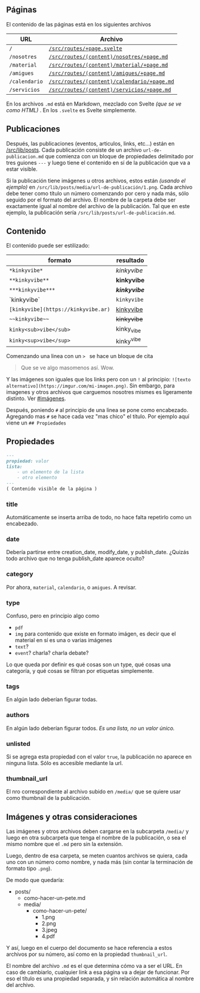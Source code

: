## Páginas
El contenido de las páginas está en los siguientes archivos

| URL         | Archivo                                   |
| ----------- | ----------------------------------------- |
|`/`          |[`/src/routes/+page.svelte`](/src/routes/+page.svelte)                  |
|`/nosotres`  |[`/src/routes/(content)/nosotres/+page.md`](`/src/routes/(content)/nosotres/+page.md`)  |
|`/material`  |[`/src/routes/(content)/material/+page.md`](`/src/routes/(content)/material/+page.md`)  |
|`/amigues`   |[`/src/routes/(content)/amigues/+page.md`](`/src/routes/(content)/amigues/+page.md`)   |
|`/calendario`|[`/src/routes/(content)/calendario/+page.md`](`/src/routes/(content)/calendario/+page.md`)|
|`/servicios` |[`/src/routes/(content)/servicios/+page.md`](`/src/routes/(content)/servicios/+page.md`) |

En los archivos `.md` está en Markdown, mezclado con Svelte _(que se ve como HTML)_ . En los `.svelte` es Svelte simplemente.

## Publicaciones
Después, las publicaciones (eventos, articulos, links, etc...) están en [/src/lib/posts](/src/lib/posts). Cada publicación consiste de un archivo `url-de-publicacion.md` que comienza con un bloque de propiedades delimitado por tres guiones `---` y luego tiene el contenido en sí de la publicación que va a estar visible.

Si la publicación tiene imágenes u otros archivos, estos están _(usando el ejemplo)_ en `/src/lib/posts/media/url-de-publicación/1.png`. Cada archivo debe tener como título un número comenzando por cero y nada más, sólo seguido por el formato del archivo. El nombre de la carpeta debe ser exactamente igual al nombre del archivo de la publicación. Tal que en este ejemplo, la publicación sería `/src/lib/posts/url-de-publicación.md`.

## Contenido
El contenido puede ser estilizado:

| formato | resultado |
| - | - |
| `*kinkyvibe*` | *kinkyvibe* |
| `**kinkyvibe**` | **kinkyvibe** |
| `***kinkyvibe***` | ***kinkyvibe*** |
| \`kinkyvibe\` | `kinkyvibe` |
| `[kinkyvibe](https://kinkyvibe.ar)` | [kinkyvibe](kinkyvibe.ar) |
| `~~kinkyvibe~~` | ~~kinkyvibe~~ |
| `kinky<sub>vibe</sub>` | kinky<sub>vibe</sub> |
| `kinky<sup>vibe</sup>` | kinky<sup>vibe</sup> |

Comenzando una linea con un `> ` se hace un bloque de cita

> Que se ve algo masomenos así. Wow.

Y las imágenes son iguales que los links pero con un `!` al principio: `![texto alternativo](https://imgur.com/mi-imagen.png)`. Sin embargo, para imagenes y otros archivos que carguemos nosotres mismes es ligeramente distinto. Ver [#imágenes](#imagenes).

Después, poniendo `#` al principio de una linea se pone como encabezado. Agregando mas `#` se hace cada vez "mas chico" el título. Por ejemplo aquí viene un `## Propiedades`

## Propiedades

```md
---
propiedad: valor
lista:
    - un elemento de la lista
    - otro elemento
---
( Contenido visible de la página )
```

### title
Automáticamente se inserta arriba de todo, no hace falta repetirlo como un encabezado.

### date
Debería partirse entre creation_date, modify_date, y publish_date.
¿Quizás todo archivo que no tenga publish_date aparece oculto?

### category
Por ahora, `material`, `calendario`, o `amigues`. A revisar.

### type
Confuso, pero en principio algo como 

- `pdf`
- `img`
  para contenido que existe en formato imágen, es decir que el material en sí es una o varias imágenes
- `text`?
- `event`? charla? charla debate?

Lo que queda por definir es qué cosas son un type, qué cosas una categoría, y qué cosas se filtran por etiquetas simplemente.

### tags
En algún lado deberían figurar todas.

### authors
En algún lado deberían figurar todos. *Es una lista, no un valor único.*

### unlisted
Si se agrega esta propiedad con el valor `true`, la publicación no aparece en ninguna lista. Sólo es accesible mediante la url.

### thumbnail_url
El nro correspondiente al archivo subido en `/media/` que se quiere usar como thumbnail de la publicación.

## Imágenes y otras consideraciones

Las imágenes y otros archivos deben cargarse en la subcarpeta `/media/` y luego en otra subcarpeta que tenga el nombre de la publicación, o sea el mismo nombre que el `.md` pero sin la extensión.

Luego, dentro de esa carpeta, se meten cuantos archivos se quiera, cada uno con un número como nombre, y nada más (sin contar la terminación de formato tipo `.png`).

De modo que quedaría:

- posts/
  - como-hacer-un-pete.md
  - media/
    - como-hacer-un-pete/
      - 1.png
      - 2.png
      - 3.jpeg
      - 4.pdf

Y así, luego en el cuerpo del documento se hace referencia a estos archivos por su número, así como en la propiedad `thumbnail_url`.

El nombre del archivo `.md` es el que determina cómo va a ser el URL. En caso de cambiarlo, cualquier link a esa página va a dejar de funcionar. Por eso el título es una propiedad separada, y sin relación automática al nombre del archivo.
